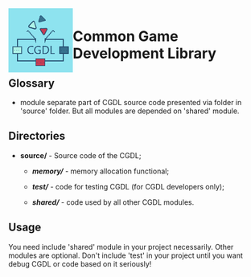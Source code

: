<img align="left" src="doc/images/logo.png" width="128px"/>
<h1>Common Game Development Library</h1>


## Glossary
 * module separate part of CGDL source code presented via folder in 'source' folder.
 But all modules are depended on 'shared' module.
 
## Directories

 - **source/** - Source code of the CGDL;
 
   - ***memory/*** - memory allocation functional;
 
   - ***test/*** - code for testing CGDL (for CGDL developers only);
 
   - ***shared/*** - code used by all other CGDL modules.

   
## Usage
You need include 'shared' module in your project necessarily. Other modules are optional.
Don't include 'test' in your project until you want debug CGDL or code based on it seriously!